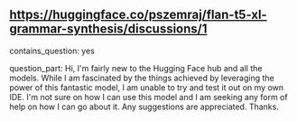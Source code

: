 ## https://huggingface.co/pszemraj/flan-t5-xl-grammar-synthesis/discussions/1

contains_question: yes

question_part: Hi, I'm fairly new to the Hugging Face hub and all the models. While I am fascinated by the things achieved by leveraging the power of this fantastic model, I am unable to try and test it out on my own IDE. I'm not sure on how I can use this model and I am seeking any form of help on how I can go about it. Any suggestions are appreciated. Thanks.